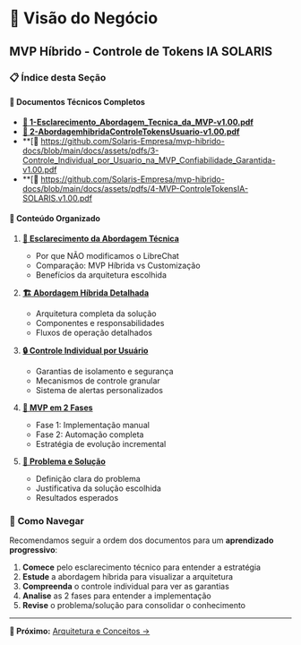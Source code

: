 # 🎯 Visão do Negócio
## MVP Híbrido - Controle de Tokens IA SOLARIS

### 📋 **Índice desta Seção**

#### 📄 **Documentos Técnicos Completos**

- **[📄 1-Esclarecimento_Abordagem_Tecnica_da_MVP-v1.00.pdf](https://github.com/Solaris-Empresa/mvp-hibrido-docs/blob/main/docs/assets/pdfs/1-Esclarecimento_Abordagem_Tecnica_da_MVP-v1.00.pdf)**
- **[📄 2-AbordagemhibridaControleTokensUsuario-v1.00.pdf](https://github.com/Solaris-Empresa/mvp-hibrido-docs/blob/main/docs/assets/pdfs/2-AbordagemhibridaControleTokensUsuario-v1.00.pdf)**
- **[📄 https://github.com/Solaris-Empresa/mvp-hibrido-docs/blob/main/docs/assets/pdfs/3-Controle_Individual_por_Usuario_na_MVP_Confiabilidade_Garantida-v1.00.pdf
- **[📄 https://github.com/Solaris-Empresa/mvp-hibrido-docs/blob/main/docs/assets/pdfs/4-MVP-ControleTokensIA-SOLARIS.v1.00.pdf

#### 📖 **Conteúdo Organizado**

1. **[🎯 Esclarecimento da Abordagem Técnica](esclarecimento-tecnico.md)**
   - Por que NÃO modificamos o LibreChat
   - Comparação: MVP Híbrida vs Customização
   - Benefícios da arquitetura escolhida

2. **[🏗️ Abordagem Híbrida Detalhada](abordagem-hibrida.md)**
   - Arquitetura completa da solução
   - Componentes e responsabilidades
   - Fluxos de operação detalhados

3. **[🔒 Controle Individual por Usuário](controle-individual.md)**
   - Garantias de isolamento e segurança
   - Mecanismos de controle granular
   - Sistema de alertas personalizados

4. **[🚀 MVP em 2 Fases](mvp-duas-fases.md)**
   - Fase 1: Implementação manual
   - Fase 2: Automação completa
   - Estratégia de evolução incremental

5. **[🎯 Problema e Solução](problema-solucao.md)**
   - Definição clara do problema
   - Justificativa da solução escolhida
   - Resultados esperados

### 🎯 **Como Navegar**

Recomendamos seguir a ordem dos documentos para um **aprendizado progressivo**:

1. **Comece** pelo esclarecimento técnico para entender a estratégia
2. **Estude** a abordagem híbrida para visualizar a arquitetura
3. **Compreenda** o controle individual para ver as garantias
4. **Analise** as 2 fases para entender a implementação
5. **Revise** o problema/solução para consolidar o conhecimento



---

**📖 Próximo:** [Arquitetura e Conceitos →](../02-arquitetura/)

